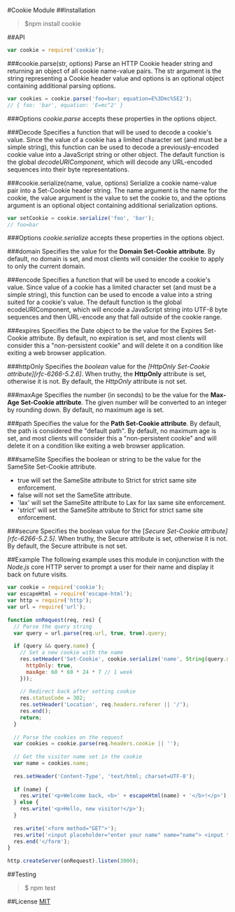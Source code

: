 #Cookie Module
##Installation
>$npm install cookie

##API
```javascript
var cookie = require('cookie');
```

###cookie.parse(str, options)
Parse an HTTP Cookie header string and returning an object of all cookie name-value pairs. The str argument is the string representing a Cookie header value and options is an optional object containing additional parsing options.
```javascript
var cookies = cookie.parse('foo=bar; equation=E%3Dmc%5E2');
// { foo: 'bar', equation: 'E=mc^2' } 
```

###Options
*cookie.parse* accepts these properties in the options object.

###Decode
Specifies a function that will be used to decode a cookie's value. Since the value of a cookie has a limited character set (and must be a simple string), this function can be used to decode a previously-encoded cookie value into a JavaScript string or other object.
The default function is the global *decodeURIComponent*, which will decode any URL-encoded sequences into their byte representations.

###cookie.serialize(name, value, options)
Serialize a cookie name-value pair into a Set-Cookie header string. The name argument is the name for the cookie, the value argument is the value to set the cookie to, and the options argument is an optional object containing additional serialization options.
```javascript
var setCookie = cookie.serialize('foo', 'bar');
// foo=bar 
```

###Options
*cookie.serialize* accepts these properties in the options object.

###domain
Specifies the value for the **Domain Set-Cookie attribute**. By default, no domain is set, and most clients will consider the cookie to apply to only the current domain.

###encode
Specifies a function that will be used to encode a cookie's value. Since value of a cookie has a limited character set (and must be a simple string), this function can be used to encode a value into a string suited for a cookie's value.
The default function is the global ecodeURIComponent, which will encode a JavaScript string into UTF-8 byte sequences and then URL-encode any that fall outside of the cookie range.

###expires
Specifies the Date object to be the value for the Expires Set-Cookie attribute. By default, no expiration is set, and most clients will consider this a "non-persistent cookie" and will delete it on a condition like exiting a web browser application.

###httpOnly
Specifies the *boolean* value for the *[HttpOnly Set-Cookie attribute][rfc-6266-5.2.6]*. When truthy, the **HttpOnly** attribute is set, otherwise it is not. By default, the *HttpOnly* attribute is not set.

###maxAge
Specifies the number (in seconds) to be the value for the **Max-Age Set-Cookie attribute**. The given number will be converted to an integer by rounding down. By default, no maximum age is set.

###path
Specifies the value for the **Path Set-Cookie attribute**. By default, the path is considered the "default path". By default, no maximum age is set, and most clients will consider this a "non-persistent cookie" and will delete it on a condition like exiting a web browser application.

###sameSite
Specifies the boolean or string to be the value for the SameSite Set-Cookie attribute.

- true will set the SameSite attribute to Strict for strict same site enforcement.
- false will not set the SameSite attribute.
- 'lax' will set the SameSite attribute to Lax for lax same site enforcement.
- 'strict' will set the SameSite attribute to Strict for strict same site enforcement.

###secure
Specifies the boolean value for the [*Secure Set-Cookie attribute][rfc-6266-5.2.5]*. When truthy, the Secure attribute is set, otherwise it is not. By default, the Secure attribute is not set.

##Example
The following example uses this module in conjunction with the *Node.js* core HTTP server to prompt a user for their name and display it back on future visits.
```javascript
var cookie = require('cookie');
var escapeHtml = require('escape-html');
var http = require('http');
var url = require('url');
 
function onRequest(req, res) {
  // Parse the query string 
  var query = url.parse(req.url, true, true).query;
 
  if (query && query.name) {
    // Set a new cookie with the name 
    res.setHeader('Set-Cookie', cookie.serialize('name', String(query.name), {
      httpOnly: true,
      maxAge: 60 * 60 * 24 * 7 // 1 week 
    }));
 
    // Redirect back after setting cookie 
    res.statusCode = 302;
    res.setHeader('Location', req.headers.referer || '/');
    res.end();
    return;
  }
 
  // Parse the cookies on the request 
  var cookies = cookie.parse(req.headers.cookie || '');
 
  // Get the visitor name set in the cookie 
  var name = cookies.name;
 
  res.setHeader('Content-Type', 'text/html; charset=UTF-8');
 
  if (name) {
    res.write('<p>Welcome back, <b>' + escapeHtml(name) + '</b>!</p>');
  } else {
    res.write('<p>Hello, new visitor!</p>');
  }
 
  res.write('<form method="GET">');
  res.write('<input placeholder="enter your name" name="name"> <input type="submit" value="Set Name">');
  res.end('</form');
}
 
http.createServer(onRequest).listen(3000);
```

##Testing
>$ npm test

##License
[MIT](https://github.com/jshttp/cookie/blob/master/LICENSE)
